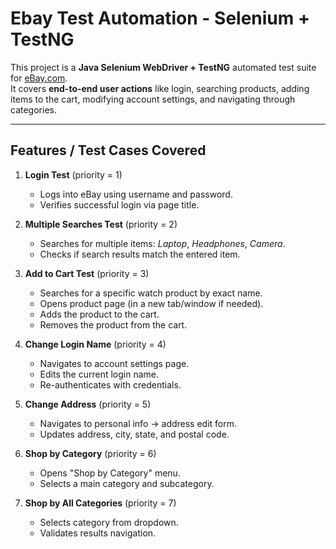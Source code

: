 # Ebay Test Automation - Selenium + TestNG

This project is a **Java Selenium WebDriver + TestNG** automated test suite for [eBay.com](https://www.ebay.com/).  
It covers **end-to-end user actions** like login, searching products, adding items to the cart, modifying account settings, and navigating through categories.

---

## Features / Test Cases Covered

1. **Login Test** (priority = 1)
   - Logs into eBay using username and password.
   - Verifies successful login via page title.

2. **Multiple Searches Test** (priority = 2)
   - Searches for multiple items: *Laptop*, *Headphones*, *Camera*.
   - Checks if search results match the entered item.

3. **Add to Cart Test** (priority = 3)
   - Searches for a specific watch product by exact name.
   - Opens product page (in a new tab/window if needed).
   - Adds the product to the cart.
   - Removes the product from the cart.

4. **Change Login Name** (priority = 4)
   - Navigates to account settings page.
   - Edits the current login name.
   - Re-authenticates with credentials.

5. **Change Address** (priority = 5)
   - Navigates to personal info → address edit form.
   - Updates address, city, state, and postal code.

6. **Shop by Category** (priority = 6)
   - Opens "Shop by Category" menu.
   - Selects a main category and subcategory.

7. **Shop by All Categories** (priority = 7)
   - Selects category from dropdown.
   - Validates results navigation.

